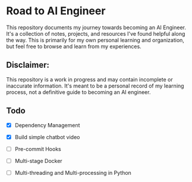# Road to AI Engineer

This repository documents my journey towards becoming an AI Engineer. It's a collection of notes, projects, and resources I've found helpful along the way. This is primarily for my own personal learning and organization, but feel free to browse and learn from my experiences.

## Disclaimer:

This repository is a work in progress and may contain incomplete or inaccurate information. It's meant to be a personal record of my learning process, not a definitive guide to becoming an AI engineer.

## Todo
- [x] Dependency Management
- [x] Build simple chatbot video
- [ ] Pre-commit Hooks 
- [ ] Multi-stage Docker
- [ ] Multi-threading and Multi-processing in Python


